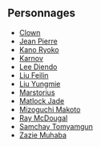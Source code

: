 ## Personnages

- [Clown](Clown_(KR) "wikilink")
- [Jean Pierre](Jean_Pierre_(KR) "wikilink")
- [Kano Ryoko](Kano_Ryoko_(KR) "wikilink")
- [Karnov](Karnov_(KR) "wikilink")
- [Lee Diendo](Lee_Diendo_(KR) "wikilink")
- [Liu Feilin](Liu_Feilin_(KR) "wikilink")
- [Liu Yungmie](Liu_Yungmie_(KR) "wikilink")
- [Marstorius](Marstorius_(KR) "wikilink")
- [Matlock Jade](Matlock_Jade_(KR) "wikilink")
- [Mizoguchi Makoto](Mizoguchi_Makoto_(KR) "wikilink")
- [Ray McDougal](Ray_McDougal_(KR) "wikilink")
- [Samchay Tomyamgun](Samchay_Tomyamgun_(KR) "wikilink")
- [Zazie Muhaba](Zazie_Muhaba_(KR) "wikilink")
